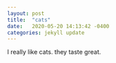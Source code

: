 ```yaml
---
layout: post
title:  "cats"
date:   2020-05-20 14:13:42 -0400
categories: jekyll update
---
```

I really like cats. they taste great.